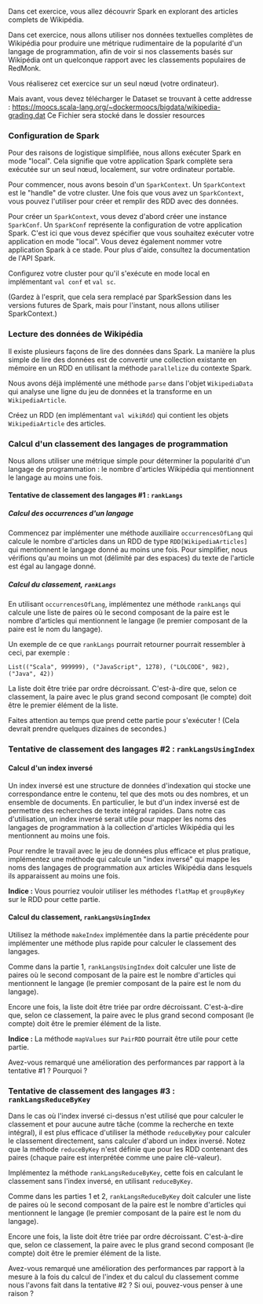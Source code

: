Dans cet exercice, vous allez découvrir Spark en explorant des articles complets de Wikipédia.

Dans cet exercice, nous allons utiliser nos données textuelles complètes de Wikipédia pour produire une métrique rudimentaire de la popularité d'un langage de programmation, afin de voir si nos classements basés sur Wikipédia ont un quelconque rapport avec les classements populaires de RedMonk.

Vous réaliserez cet exercice sur un seul nœud (votre ordinateur).

Mais avant, vous devez télécharger le Dataset se trouvant à cette addresse : https://moocs.scala-lang.org/~dockermoocs/bigdata/wikipedia-grading.dat
Ce Fichier sera stocké dans le dossier resources
### Configuration de Spark

Pour des raisons de logistique simplifiée, nous allons exécuter Spark en mode "local". Cela signifie que votre application Spark complète sera exécutée sur un seul nœud, localement, sur votre ordinateur portable.

Pour commencer, nous avons besoin d'un `SparkContext`. Un `SparkContext` est le "handle" de votre cluster. Une fois que vous avez un `SparkContext`, vous pouvez l'utiliser pour créer et remplir des RDD avec des données.

Pour créer un `SparkContext`, vous devez d'abord créer une instance `SparkConf`. Un `SparkConf` représente la configuration de votre application Spark. C'est ici que vous devez spécifier que vous souhaitez exécuter votre application en mode "local". Vous devez également nommer votre application Spark à ce stade. Pour plus d'aide, consultez la documentation de l'API Spark.

Configurez votre cluster pour qu'il s'exécute en mode local en implémentant `val conf` et `val sc`.

(Gardez à l'esprit, que cela sera remplacé par SparkSession dans les versions futures de Spark, mais pour l'instant, nous allons utiliser SparkContext.)

### Lecture des données de Wikipédia

Il existe plusieurs façons de lire des données dans Spark. La manière la plus simple de lire des données est de convertir une collection existante en mémoire en un RDD en utilisant la méthode `parallelize` du contexte Spark.

Nous avons déjà implémenté une méthode `parse` dans l'objet `WikipediaData` qui analyse une ligne du jeu de données et la transforme en un `WikipediaArticle`.

Créez un RDD (en implémentant `val wikiRdd`) qui contient les objets `WikipediaArticle` des articles.

### Calcul d'un classement des langages de programmation

Nous allons utiliser une métrique simple pour déterminer la popularité d'un langage de programmation : le nombre d'articles Wikipédia qui mentionnent le langage au moins une fois.

#### Tentative de classement des langages #1 : `rankLangs`

##### Calcul des occurrences d'un langage

Commencez par implémenter une méthode auxiliaire `occurrencesOfLang` qui calcule le nombre d'articles dans un RDD de type `RDD[WikipediaArticles]` qui mentionnent le langage donné au moins une fois. Pour simplifier, nous vérifions qu'au moins un mot (délimité par des espaces) du texte de l'article est égal au langage donné.

##### Calcul du classement, `rankLangs`

En utilisant `occurrencesOfLang`, implémentez une méthode `rankLangs` qui calcule une liste de paires où le second composant de la paire est le nombre d'articles qui mentionnent le langage (le premier composant de la paire est le nom du langage).

Un exemple de ce que `rankLangs` pourrait retourner pourrait ressembler à ceci, par exemple :

```plaintext
List(("Scala", 999999), ("JavaScript", 1278), ("LOLCODE", 982), ("Java", 42))
```


La liste doit être triée par ordre décroissant. C'est-à-dire que, selon ce classement, la paire avec le plus grand second composant (le compte) doit être le premier élément de la liste.

Faites attention au temps que prend cette partie pour s'exécuter ! (Cela devrait prendre quelques dizaines de secondes.)

### Tentative de classement des langages #2 : `rankLangsUsingIndex`

#### Calcul d'un index inversé

Un index inversé est une structure de données d'indexation qui stocke une correspondance entre le contenu, tel que des mots ou des nombres, et un ensemble de documents. En particulier, le but d'un index inversé est de permettre des recherches de texte intégral rapides. Dans notre cas d'utilisation, un index inversé serait utile pour mapper les noms des langages de programmation à la collection d'articles Wikipédia qui les mentionnent au moins une fois.

Pour rendre le travail avec le jeu de données plus efficace et plus pratique, implémentez une méthode qui calcule un "index inversé" qui mappe les noms des langages de programmation aux articles Wikipédia dans lesquels ils apparaissent au moins une fois.

**Indice :** Vous pourriez vouloir utiliser les méthodes `flatMap` et `groupByKey` sur le RDD pour cette partie.

#### Calcul du classement, `rankLangsUsingIndex`

Utilisez la méthode `makeIndex` implémentée dans la partie précédente pour implémenter une méthode plus rapide pour calculer le classement des langages.

Comme dans la partie 1, `rankLangsUsingIndex` doit calculer une liste de paires où le second composant de la paire est le nombre d'articles qui mentionnent le langage (le premier composant de la paire est le nom du langage).

Encore une fois, la liste doit être triée par ordre décroissant. C'est-à-dire que, selon ce classement, la paire avec le plus grand second composant (le compte) doit être le premier élément de la liste.

**Indice :** La méthode `mapValues` sur `PairRDD` pourrait être utile pour cette partie.

Avez-vous remarqué une amélioration des performances par rapport à la tentative #1 ? Pourquoi ?

### Tentative de classement des langages #3 : `rankLangsReduceByKey`

Dans le cas où l'index inversé ci-dessus n'est utilisé que pour calculer le classement et pour aucune autre tâche (comme la recherche en texte intégral), il est plus efficace d'utiliser la méthode `reduceByKey` pour calculer le classement directement, sans calculer d'abord un index inversé. Notez que la méthode `reduceByKey` n'est définie que pour les RDD contenant des paires (chaque paire est interprétée comme une paire clé-valeur).

Implémentez la méthode `rankLangsReduceByKey`, cette fois en calculant le classement sans l'index inversé, en utilisant `reduceByKey`.

Comme dans les parties 1 et 2, `rankLangsReduceByKey` doit calculer une liste de paires où le second composant de la paire est le nombre d'articles qui mentionnent le langage (le premier composant de la paire est le nom du langage).

Encore une fois, la liste doit être triée par ordre décroissant. C'est-à-dire que, selon ce classement, la paire avec le plus grand second composant (le compte) doit être le premier élément de la liste.

Avez-vous remarqué une amélioration des performances par rapport à la mesure à la fois du calcul de l'index et du calcul du classement comme nous l'avons fait dans la tentative #2 ? Si oui, pouvez-vous penser à une raison ?

